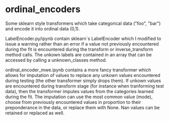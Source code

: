 # ordinal_encoders
Some sklearn style transformers which take categorical data ("foo", "bar") and encode it into ordinal data (0,1). 

LabelEncoder.py/ipynb contain sklearn\`s LabelEncoder which I modified to issue a warning rather than an error if a value not previously encountered during the fit is encountered during the transform or inverse_transform method calls. The unkown labels are contained in an array that can be accessed by calling a unknown_classes method. 

ordinal_encoder_mwe.ipynb contains a more fancy transformer which allows for imputation of values to replace any unkown values encountered during testing (the other transformer simply drops them). If unkown values are encountered during transform stage (for instance when tranforming test data), then the transformer imputes values from the categories learned during the fit. The imputation can use the most common value (mode), choose from previously encountered values in proportion to their preponderance in the data, or replace them with None. Nan values can be retained or replaced as well. 

